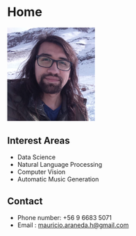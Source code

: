 # Home

<img src="profile.png"  width="40%" height="40%">

## Interest Areas

* Data Science
* Natural Language Processing
* Computer Vision
* Automatic Music Generation

## Contact

* Phone number: +56 9 6683 5071
* Email : mauricio.araneda.h@gmail.com